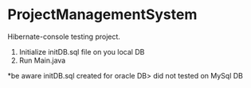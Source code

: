 # ProjectManagementSystem

Hibernate-console testing project.
1. Initialize initDB.sql file on you local DB
2. Run Main.java

*be aware initDB.sql created for oracle DB> did not tested on MySql DB
